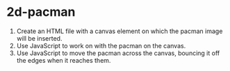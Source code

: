 # 2d-pacman

1. Create an HTML file with a canvas element on which the pacman image will be inserted.
2. Use JavaScript to work on with the pacman on the canvas.
3. Use JavaScript to move the pacman across the canvas, bouncing it off the edges when it reaches them.
